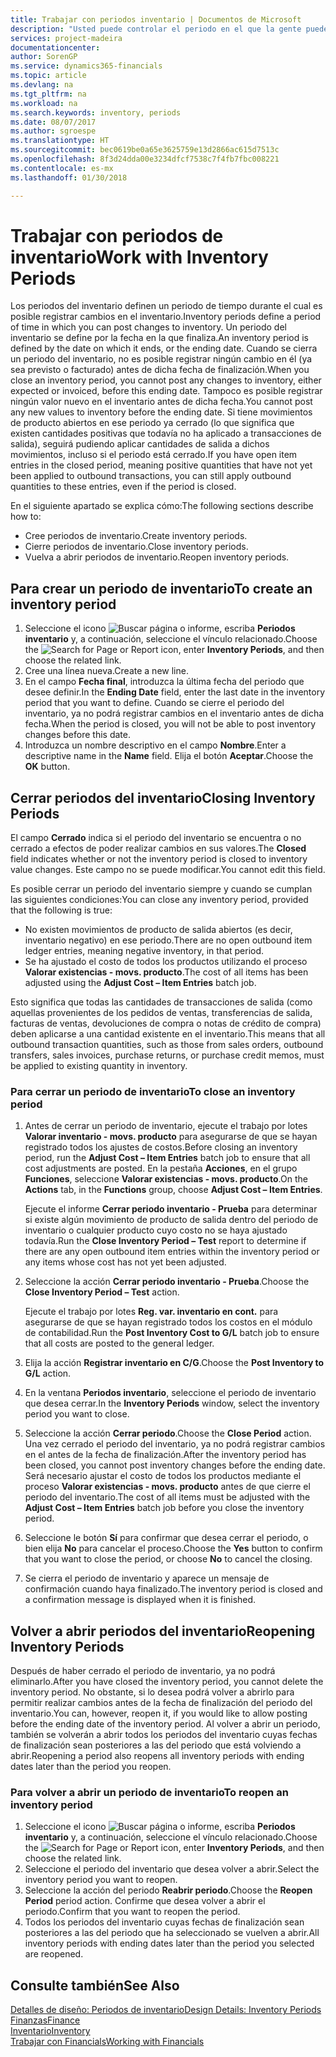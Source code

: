 ```yaml
---
title: Trabajar con periodos inventario | Documentos de Microsoft
description: "Usted puede controlar el periodo en el que la gente puede registrar cambios en el inventario mediante la definición de periodos de inventario."
services: project-madeira
documentationcenter: 
author: SorenGP
ms.service: dynamics365-financials
ms.topic: article
ms.devlang: na
ms.tgt_pltfrm: na
ms.workload: na
ms.search.keywords: inventory, periods
ms.date: 08/07/2017
ms.author: sgroespe
ms.translationtype: HT
ms.sourcegitcommit: bec0619be0a65e3625759e13d2866ac615d7513c
ms.openlocfilehash: 8f3d24dda00e3234dfcf7538c7f4fb7fbc008221
ms.contentlocale: es-mx
ms.lasthandoff: 01/30/2018

---
```

# <a name="work-with-inventory-periods"></a><span data-ttu-id="44c99-103">Trabajar con periodos de inventario</span><span class="sxs-lookup"><span data-stu-id="44c99-103">Work with Inventory Periods</span></span>
<span data-ttu-id="44c99-104">Los periodos del inventario definen un periodo de tiempo durante el cual es posible registrar cambios en el inventario.</span><span class="sxs-lookup"><span data-stu-id="44c99-104">Inventory periods define a period of time in which you can post changes to inventory.</span></span> <span data-ttu-id="44c99-105">Un periodo del inventario se define por la fecha en la que finaliza.</span><span class="sxs-lookup"><span data-stu-id="44c99-105">An inventory period is defined by the date on which it ends, or the ending date.</span></span> <span data-ttu-id="44c99-106">Cuando se cierra un periodo del inventario, no es posible registrar ningún cambio en él (ya sea previsto o facturado) antes de dicha fecha de finalización.</span><span class="sxs-lookup"><span data-stu-id="44c99-106">When you close an inventory period, you cannot post any changes to inventory, either expected or invoiced, before this ending date.</span></span> <span data-ttu-id="44c99-107">Tampoco es posible registrar ningún valor nuevo en el inventario antes de dicha fecha.</span><span class="sxs-lookup"><span data-stu-id="44c99-107">You cannot post any new values to inventory before the ending date.</span></span> <span data-ttu-id="44c99-108">Si tiene movimientos de producto abiertos en ese periodo ya cerrado (lo que significa que existen cantidades positivas que todavía no ha aplicado a transacciones de salida), seguirá pudiendo aplicar cantidades de salida a dichos movimientos, incluso si el periodo está cerrado.</span><span class="sxs-lookup"><span data-stu-id="44c99-108">If you have open item entries in the closed period, meaning positive quantities that have not yet been applied to outbound transactions, you can still apply outbound quantities to these entries, even if the period is closed.</span></span>  

<span data-ttu-id="44c99-109">En el siguiente apartado se explica cómo:</span><span class="sxs-lookup"><span data-stu-id="44c99-109">The following sections describe how to:</span></span>  

* <span data-ttu-id="44c99-110">Cree periodos de inventario.</span><span class="sxs-lookup"><span data-stu-id="44c99-110">Create inventory periods.</span></span>  
* <span data-ttu-id="44c99-111">Cierre periodos de inventario.</span><span class="sxs-lookup"><span data-stu-id="44c99-111">Close inventory periods.</span></span>  
* <span data-ttu-id="44c99-112">Vuelva a abrir periodos de inventario.</span><span class="sxs-lookup"><span data-stu-id="44c99-112">Reopen inventory periods.</span></span>  

## <a name="to-create-an-inventory-period"></a><span data-ttu-id="44c99-113">Para crear un periodo de inventario</span><span class="sxs-lookup"><span data-stu-id="44c99-113">To create an inventory period</span></span>  
1. <span data-ttu-id="44c99-114">Seleccione el icono ![Buscar página o informe](media/ui-search/search_small.png "icono Buscar página o informe"), escriba **Periodos inventario** y, a continuación, seleccione el vínculo relacionado.</span><span class="sxs-lookup"><span data-stu-id="44c99-114">Choose the ![Search for Page or Report](media/ui-search/search_small.png "Search for Page or Report icon") icon, enter **Inventory Periods**, and then choose the related link.</span></span>  
2. <span data-ttu-id="44c99-115">Cree una línea nueva.</span><span class="sxs-lookup"><span data-stu-id="44c99-115">Create a new line.</span></span>  
3. <span data-ttu-id="44c99-116">En el campo **Fecha final**, introduzca la última fecha del periodo que desee definir.</span><span class="sxs-lookup"><span data-stu-id="44c99-116">In the **Ending Date** field, enter the last date in the inventory period that you want to define.</span></span> <span data-ttu-id="44c99-117">Cuando se cierre el periodo del inventario, ya no podrá registrar cambios en el inventario antes de dicha fecha.</span><span class="sxs-lookup"><span data-stu-id="44c99-117">When the period is closed, you will not be able to post inventory changes before this date.</span></span>  
4. <span data-ttu-id="44c99-118">Introduzca un nombre descriptivo en el campo **Nombre**.</span><span class="sxs-lookup"><span data-stu-id="44c99-118">Enter a descriptive name in the **Name** field.</span></span> <span data-ttu-id="44c99-119">Elija el botón **Aceptar**.</span><span class="sxs-lookup"><span data-stu-id="44c99-119">Choose the **OK** button.</span></span>  

## <a name="closing-inventory-periods"></a><span data-ttu-id="44c99-120">Cerrar periodos del inventario</span><span class="sxs-lookup"><span data-stu-id="44c99-120">Closing Inventory Periods</span></span>  
<span data-ttu-id="44c99-121">El campo **Cerrado** indica si el periodo del inventario se encuentra o no cerrado a efectos de poder realizar cambios en sus valores.</span><span class="sxs-lookup"><span data-stu-id="44c99-121">The **Closed** field indicates whether or not the inventory period is closed to inventory value changes.</span></span> <span data-ttu-id="44c99-122">Este campo no se puede modificar.</span><span class="sxs-lookup"><span data-stu-id="44c99-122">You cannot edit this field.</span></span>  

<span data-ttu-id="44c99-123">Es posible cerrar un periodo del inventario siempre y cuando se cumplan las siguientes condiciones:</span><span class="sxs-lookup"><span data-stu-id="44c99-123">You can close any inventory period, provided that the following is true:</span></span>  

* <span data-ttu-id="44c99-124">No existen movimientos de producto de salida abiertos (es decir, inventario negativo) en ese periodo.</span><span class="sxs-lookup"><span data-stu-id="44c99-124">There are no open outbound item ledger entries, meaning negative inventory, in that period.</span></span>  
* <span data-ttu-id="44c99-125">Se ha ajustado el costo de todos los productos utilizando el proceso **Valorar existencias - movs. producto**.</span><span class="sxs-lookup"><span data-stu-id="44c99-125">The cost of all items has been adjusted using the **Adjust Cost – Item Entries** batch job.</span></span>  

<span data-ttu-id="44c99-126">Esto significa que todas las cantidades de transacciones de salida (como aquellas provenientes de los pedidos de ventas, transferencias de salida, facturas de ventas, devoluciones de compra o notas de crédito de compra) deben aplicarse a una cantidad existente en el inventario.</span><span class="sxs-lookup"><span data-stu-id="44c99-126">This means that all outbound transaction quantities, such as those from sales orders, outbound transfers, sales invoices, purchase returns, or purchase credit memos, must be applied to existing quantity in inventory.</span></span>  

### <a name="to-close-an-inventory-period"></a><span data-ttu-id="44c99-127">Para cerrar un periodo de inventario</span><span class="sxs-lookup"><span data-stu-id="44c99-127">To close an inventory period</span></span>  
1. <span data-ttu-id="44c99-128">Antes de cerrar un periodo de inventario, ejecute el trabajo por lotes **Valorar inventario - movs. producto** para asegurarse de que se hayan registrado todos los ajustes de costos.</span><span class="sxs-lookup"><span data-stu-id="44c99-128">Before closing an inventory period, run the **Adjust Cost – Item Entries** batch job to ensure that all cost adjustments are posted.</span></span> <span data-ttu-id="44c99-129">En la pestaña **Acciones**, en el grupo **Funciones**, seleccione **Valorar existencias - movs. producto**.</span><span class="sxs-lookup"><span data-stu-id="44c99-129">On the **Actions** tab, in the **Functions** group, choose **Adjust Cost – Item Entries**.</span></span>  

     <span data-ttu-id="44c99-130">Ejecute el informe **Cerrar periodo inventario - Prueba** para determinar si existe algún movimiento de producto de salida dentro del periodo de inventario o cualquier producto cuyo costo no se haya ajustado todavía.</span><span class="sxs-lookup"><span data-stu-id="44c99-130">Run the **Close Inventory Period – Test** report to determine if there are any open outbound item entries within the inventory period or any items whose cost has not yet been adjusted.</span></span>  
2. <span data-ttu-id="44c99-131">Seleccione la acción **Cerrar periodo inventario - Prueba**.</span><span class="sxs-lookup"><span data-stu-id="44c99-131">Choose the **Close Inventory Period – Test** action.</span></span>  

     <span data-ttu-id="44c99-132">Ejecute el trabajo por lotes **Reg. var. inventario en cont.** para asegurarse de que se hayan registrado todos los costos en el módulo de contabilidad.</span><span class="sxs-lookup"><span data-stu-id="44c99-132">Run the **Post Inventory Cost to G/L** batch job to ensure that all costs are posted to the general ledger.</span></span>  
3. <span data-ttu-id="44c99-133">Elija la acción **Registrar inventario en C/G**.</span><span class="sxs-lookup"><span data-stu-id="44c99-133">Choose the **Post Inventory to G/L** action.</span></span>  
4. <span data-ttu-id="44c99-134">En la ventana **Periodos inventario**, seleccione el periodo de inventario que desea cerrar.</span><span class="sxs-lookup"><span data-stu-id="44c99-134">In the **Inventory Periods** window, select the inventory period you want to close.</span></span>  
5. <span data-ttu-id="44c99-135">Seleccione la acción **Cerrar periodo**.</span><span class="sxs-lookup"><span data-stu-id="44c99-135">Choose the **Close Period** action.</span></span> <span data-ttu-id="44c99-136">Una vez cerrado el periodo del inventario, ya no podrá registrar cambios en el antes de la fecha de finalización.</span><span class="sxs-lookup"><span data-stu-id="44c99-136">After the inventory period has been closed, you cannot post inventory changes before the ending date.</span></span> <span data-ttu-id="44c99-137">Será necesario ajustar el costo de todos los productos mediante el proceso **Valorar existencias - movs. producto** antes de que cierre el periodo del inventario.</span><span class="sxs-lookup"><span data-stu-id="44c99-137">The cost of all items must be adjusted with the **Adjust Cost – Item Entries** batch job before you close the inventory period.</span></span>  
6. <span data-ttu-id="44c99-138">Seleccione le botón **Sí** para confirmar que desea cerrar el periodo, o bien elija **No** para cancelar el proceso.</span><span class="sxs-lookup"><span data-stu-id="44c99-138">Choose the **Yes** button to confirm that you want to close the period, or choose **No** to cancel the closing.</span></span>  
7. <span data-ttu-id="44c99-139">Se cierra el periodo de inventario y aparece un mensaje de confirmación cuando haya finalizado.</span><span class="sxs-lookup"><span data-stu-id="44c99-139">The inventory period is closed and a confirmation message is displayed when it is finished.</span></span>  

## <a name="reopening-inventory-periods"></a><span data-ttu-id="44c99-140">Volver a abrir periodos del inventario</span><span class="sxs-lookup"><span data-stu-id="44c99-140">Reopening Inventory Periods</span></span>  
<span data-ttu-id="44c99-141">Después de haber cerrado el periodo de inventario, ya no podrá eliminarlo.</span><span class="sxs-lookup"><span data-stu-id="44c99-141">After you have closed the inventory period, you cannot delete the inventory period.</span></span> <span data-ttu-id="44c99-142">No obstante, si lo desea podrá volver a abrirlo para permitir realizar cambios antes de la fecha de finalización del periodo del inventario.</span><span class="sxs-lookup"><span data-stu-id="44c99-142">You can, however, reopen it, if you would like to allow posting before the ending date of the inventory period.</span></span> <span data-ttu-id="44c99-143">Al volver a abrir un periodo, también se volverán a abrir todos los periodos del inventario cuyas fechas de finalización sean posteriores a las del periodo que está volviendo a abrir.</span><span class="sxs-lookup"><span data-stu-id="44c99-143">Reopening a period also reopens all inventory periods with ending dates later than the period you reopen.</span></span>  

### <a name="to-reopen-an-inventory-period"></a><span data-ttu-id="44c99-144">Para volver a abrir un periodo de inventario</span><span class="sxs-lookup"><span data-stu-id="44c99-144">To reopen an inventory period</span></span>  
1. <span data-ttu-id="44c99-145">Seleccione el icono ![Buscar página o informe](media/ui-search/search_small.png "icono Buscar página o informe"), escriba **Periodos inventario** y, a continuación, seleccione el vínculo relacionado.</span><span class="sxs-lookup"><span data-stu-id="44c99-145">Choose the ![Search for Page or Report](media/ui-search/search_small.png "Search for Page or Report icon") icon, enter **Inventory Periods**, and then choose the related link.</span></span>  
2. <span data-ttu-id="44c99-146">Seleccione el periodo del inventario que desea volver a abrir.</span><span class="sxs-lookup"><span data-stu-id="44c99-146">Select the inventory period you want to reopen.</span></span>  
3. <span data-ttu-id="44c99-147">Seleccione la acción del periodo **Reabrir periodo**.</span><span class="sxs-lookup"><span data-stu-id="44c99-147">Choose the **Reopen Period** period action.</span></span> <span data-ttu-id="44c99-148">Confirme que desea volver a abrir el periodo.</span><span class="sxs-lookup"><span data-stu-id="44c99-148">Confirm that you want to reopen the period.</span></span>  
4. <span data-ttu-id="44c99-149">Todos los periodos del inventario cuyas fechas de finalización sean posteriores a las del periodo que ha seleccionado se vuelven a abrir.</span><span class="sxs-lookup"><span data-stu-id="44c99-149">All inventory periods with ending dates later than the period you selected are reopened.</span></span>  

## <a name="see-also"></a><span data-ttu-id="44c99-150">Consulte también</span><span class="sxs-lookup"><span data-stu-id="44c99-150">See Also</span></span>  
[<span data-ttu-id="44c99-151">Detalles de diseño: Periodos de inventario</span><span class="sxs-lookup"><span data-stu-id="44c99-151">Design Details: Inventory Periods</span></span>](design-details-inventory-periods.md)  
[<span data-ttu-id="44c99-152">Finanzas</span><span class="sxs-lookup"><span data-stu-id="44c99-152">Finance</span></span>](finance.md)  
[<span data-ttu-id="44c99-153">Inventario</span><span class="sxs-lookup"><span data-stu-id="44c99-153">Inventory</span></span>](inventory-manage-inventory.md)  
[<span data-ttu-id="44c99-154">Trabajar con Financials</span><span class="sxs-lookup"><span data-stu-id="44c99-154">Working with Financials</span></span>](ui-work-product.md)

